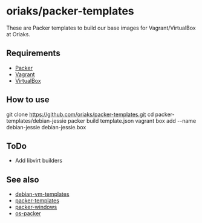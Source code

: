 # oriaks/packer-templates

These are Packer templates to build our base images for Vagrant/VirtualBox at Oriaks.

## Requirements

- [Packer](https://packer.io/)
- [Vagrant](https://www.vagrantup.com/)
- [VirtualBox](https://www.virtualbox.org/)

## How to use

  git clone https://github.com/oriaks/packer-templates.git
  cd packer-templates/debian-jessie
  packer build template.json
  vagrant box add --name debian-jessie debian-jessie.box

## ToDo

- Add libvirt builders

## See also

- [debian-vm-templates](https://anonscm.debian.org/git/cloud/debian-vm-templates.git/)
- [packer-templates](https://github.com/shiguredo/packer-templates/)
- [packer-windows](https://github.com/joefitzgerald/packer-windows/)
- [os-packer](https://github.com/rancher/os-packer/)

